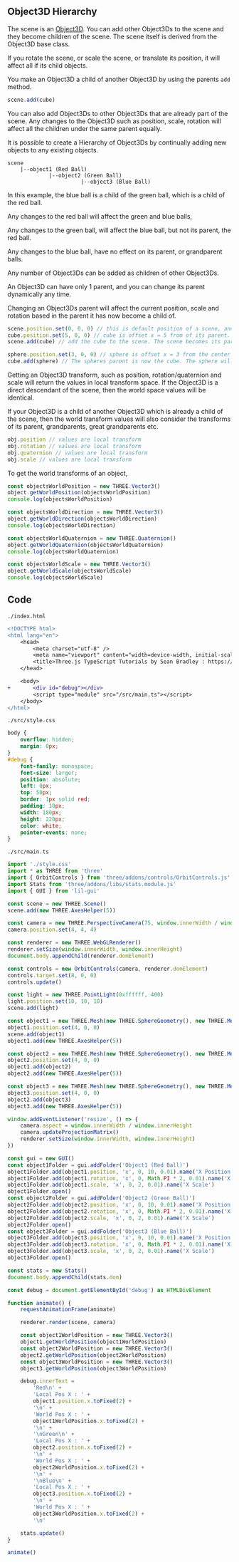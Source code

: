## Object3D Hierarchy

The scene is an [Object3D](object3d.md). You can add other Object3Ds to the scene and they become children of the scene. The scene itself is derived from the Object3D base class.

If you rotate the scene, or scale the scene, or translate its position, it will affect all if its child objects.

You make an Object3D a child of another Object3D by using the parents `add` method.

```ts
scene.add(cube)
```

You can also add Object3Ds to other Object3Ds that are already part of the scene. Any changes to the Object3D such as position, scale, rotation will affect all the children under the same parent equally.

It is possible to create a Hierarchy of Object3Ds by continually adding new objects to any existing objects.

```
scene
    |--object1 (Red Ball)
             |--object2 (Green Ball)
                       |--object3 (Blue Ball)
```

In this example, the blue ball is a child of the green ball, which is a child of the red ball.

Any changes to the red ball will affect the green and blue balls,

Any changes to the green ball, will affect the blue ball, but not its parent, the red ball.

Any changes to the blue ball, have no effect on its parent, or grandparent balls.

Any number of Object3Ds can be added as children of other Object3Ds.

An Object3D can have only 1 parent, and you can change its parent dynamically any time.

Changing an Object3Ds parent will affect the current position, scale and rotation based in the parent it has now become a child of.

```ts
scene.position.set(0, 0, 0) // this is default position of a scene, and any Object3Ds
cube.position.set(5, 0, 0) // cube is offset x = 5 from of its parent.
scene.add(cube) // add the cube to the scene. The scene becomes its parent Object3D.

sphere.position.set(3, 0, 0) // sphere is offset x = 3 from the center of its parent.
cube.add(sphere) // The spheres parent is now the cube. The sphere will be x=3 offset from the cube in local space. So that will be 8 in world space since the cube is a child of the scene and is already offset x = 5.
```

Getting an Object3D transform, such as position, rotation/quaternion and scale will return the values in local transform space. If the Object3D is a direct descendant of the scene, then the world space values will be identical.

If your Object3D is a child of another Object3D which is already a child of the scene, then the world transform values will also consider the transforms of its parent, grandparents, great grandparents etc.

```ts
obj.position // values are local transform
obj.rotation // values are local transform
obj.quaternion // values are local transform
obj.scale // values are local transform
```

To get the world transforms of an object,

```ts
const objectsWorldPosition = new THREE.Vector3()
object.getWorldPosition(objectsWorldPosition)
console.log(objectsWorldPosition)

const objectsWorldDirection = new THREE.Vector3()
object.getWorldDirection(objectsWorldDirection)
console.log(objectsWorldDirection)

const objectsWorldQuaternion = new THREE.Quaternion()
object.getWorldQuaternion(objectsWorldQuaternion)
console.log(objectsWorldQuaternion)

const objectsWorldScale = new THREE.Vector3()
object.getWorldScale(objectsWorldScale)
console.log(objectsWorldScale)
```

## Code

`./index.html`

```diff
<!DOCTYPE html>
<html lang="en">
    <head>
        <meta charset="utf-8" />
        <meta name="viewport" content="width=device-width, initial-scale=1.0" />
        <title>Three.js TypeScript Tutorials by Sean Bradley : https://sbcode.net/threejs</title>
    </head>

    <body>
+       <div id="debug"></div>
        <script type="module" src="/src/main.ts"></script>
    </body>
</html>
```

`./src/style.css`

```css
body {
    overflow: hidden;
    margin: 0px;
}
#debug {
    font-family: monospace;
    font-size: larger;
    position: absolute;
    left: 0px;
    top: 50px;
    border: 1px solid red;
    padding: 10px;
    width: 180px;
    height: 220px;
    color: white;
    pointer-events: none;
}
```

`./src/main.ts`

```ts
import './style.css'
import * as THREE from 'three'
import { OrbitControls } from 'three/addons/controls/OrbitControls.js'
import Stats from 'three/addons/libs/stats.module.js'
import { GUI } from 'lil-gui'

const scene = new THREE.Scene()
scene.add(new THREE.AxesHelper(5))

const camera = new THREE.PerspectiveCamera(75, window.innerWidth / window.innerHeight, 0.1, 1000)
camera.position.set(4, 4, 4)

const renderer = new THREE.WebGLRenderer()
renderer.setSize(window.innerWidth, window.innerHeight)
document.body.appendChild(renderer.domElement)

const controls = new OrbitControls(camera, renderer.domElement)
controls.target.set(8, 0, 0)
controls.update()

const light = new THREE.PointLight(0xffffff, 400)
light.position.set(10, 10, 10)
scene.add(light)

const object1 = new THREE.Mesh(new THREE.SphereGeometry(), new THREE.MeshPhongMaterial({ color: 0xff0000 }))
object1.position.set(4, 0, 0)
scene.add(object1)
object1.add(new THREE.AxesHelper(5))

const object2 = new THREE.Mesh(new THREE.SphereGeometry(), new THREE.MeshPhongMaterial({ color: 0x00ff00 }))
object2.position.set(4, 0, 0)
object1.add(object2)
object2.add(new THREE.AxesHelper(5))

const object3 = new THREE.Mesh(new THREE.SphereGeometry(), new THREE.MeshPhongMaterial({ color: 0x0000ff }))
object3.position.set(4, 0, 0)
object2.add(object3)
object3.add(new THREE.AxesHelper(5))

window.addEventListener('resize', () => {
    camera.aspect = window.innerWidth / window.innerHeight
    camera.updateProjectionMatrix()
    renderer.setSize(window.innerWidth, window.innerHeight)
})

const gui = new GUI()
const object1Folder = gui.addFolder('Object1 (Red Ball)')
object1Folder.add(object1.position, 'x', 0, 10, 0.01).name('X Position')
object1Folder.add(object1.rotation, 'x', 0, Math.PI * 2, 0.01).name('X Rotation')
object1Folder.add(object1.scale, 'x', 0, 2, 0.01).name('X Scale')
object1Folder.open()
const object2Folder = gui.addFolder('Object2 (Green Ball)')
object2Folder.add(object2.position, 'x', 0, 10, 0.01).name('X Position')
object2Folder.add(object2.rotation, 'x', 0, Math.PI * 2, 0.01).name('X Rotation')
object2Folder.add(object2.scale, 'x', 0, 2, 0.01).name('X Scale')
object2Folder.open()
const object3Folder = gui.addFolder('Object3 (Blue Ball)')
object3Folder.add(object3.position, 'x', 0, 10, 0.01).name('X Position')
object3Folder.add(object3.rotation, 'x', 0, Math.PI * 2, 0.01).name('X Rotation')
object3Folder.add(object3.scale, 'x', 0, 2, 0.01).name('X Scale')
object3Folder.open()

const stats = new Stats()
document.body.appendChild(stats.dom)

const debug = document.getElementById('debug') as HTMLDivElement

function animate() {
    requestAnimationFrame(animate)

    renderer.render(scene, camera)

    const object1WorldPosition = new THREE.Vector3()
    object1.getWorldPosition(object1WorldPosition)
    const object2WorldPosition = new THREE.Vector3()
    object2.getWorldPosition(object2WorldPosition)
    const object3WorldPosition = new THREE.Vector3()
    object3.getWorldPosition(object3WorldPosition)

    debug.innerText =
        'Red\n' +
        'Local Pos X : ' +
        object1.position.x.toFixed(2) +
        '\n' +
        'World Pos X : ' +
        object1WorldPosition.x.toFixed(2) +
        '\n' +
        '\nGreen\n' +
        'Local Pos X : ' +
        object2.position.x.toFixed(2) +
        '\n' +
        'World Pos X : ' +
        object2WorldPosition.x.toFixed(2) +
        '\n' +
        '\nBlue\n' +
        'Local Pos X : ' +
        object3.position.x.toFixed(2) +
        '\n' +
        'World Pos X : ' +
        object3WorldPosition.x.toFixed(2) +
        '\n'

    stats.update()
}

animate()
```